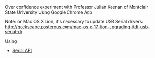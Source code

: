 Over confidence experiment with Professor Julian Keenan of Montclair State University
Using Google Chrome App

Note: on Mac OS X Lion, it's necessary to update USB Serial drivers:
http://geekscape.posterous.com/mac-os-x-17-lion-upgrading-ftdi-usb-serial-dr


Using 
* [Serial API](http://developer.chrome.com/apps/app.hardware.html#serial)

